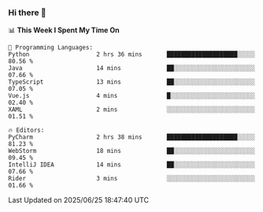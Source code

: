 ### Hi there 👋

<!--
**asdf12303116/asdf12303116** is a ✨ _special_ ✨ repository because its `README.md` (this file) appears on your GitHub profile.

Here are some ideas to get you started:

- 🔭 I’m currently working on ...
- 🌱 I’m currently learning ...
- 👯 I’m looking to collaborate on ...
- 🤔 I’m looking for help with ...
- 💬 Ask me about ...
- 📫 How to reach me: ...
- 😄 Pronouns: ...
- ⚡ Fun fact: ...
-->

<!--START_SECTION:waka-->
📊 **This Week I Spent My Time On** 

```text
💬 Programming Languages: 
Python                   2 hrs 36 mins       ████████████████████░░░░░   80.56 % 
Java                     14 mins             ██░░░░░░░░░░░░░░░░░░░░░░░   07.66 % 
TypeScript               13 mins             ██░░░░░░░░░░░░░░░░░░░░░░░   07.05 % 
Vue.js                   4 mins              █░░░░░░░░░░░░░░░░░░░░░░░░   02.40 % 
XAML                     2 mins              ░░░░░░░░░░░░░░░░░░░░░░░░░   01.51 % 

🔥 Editors: 
PyCharm                  2 hrs 38 mins       ████████████████████░░░░░   81.23 % 
WebStorm                 18 mins             ██░░░░░░░░░░░░░░░░░░░░░░░   09.45 % 
IntelliJ IDEA            14 mins             ██░░░░░░░░░░░░░░░░░░░░░░░   07.66 % 
Rider                    3 mins              ░░░░░░░░░░░░░░░░░░░░░░░░░   01.66 % 
```


 Last Updated on 2025/06/25 18:47:40 UTC
<!--END_SECTION:waka-->
